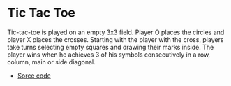 
# Tic Tac Toe

Tic-tac-toe is played on an empty 3x3 field. Player O places the circles and player X places the crosses. Starting with the player with the cross, players take turns selecting empty squares and drawing their marks inside. The player wins when he achieves 3 of his symbols consecutively in a row, column, main or side diagonal.



- [Sorce code](https://github.com/MarinoBarada/Simple-games/blob/main/TicTacToe/TicTacToe/tictactoe.cpp)

